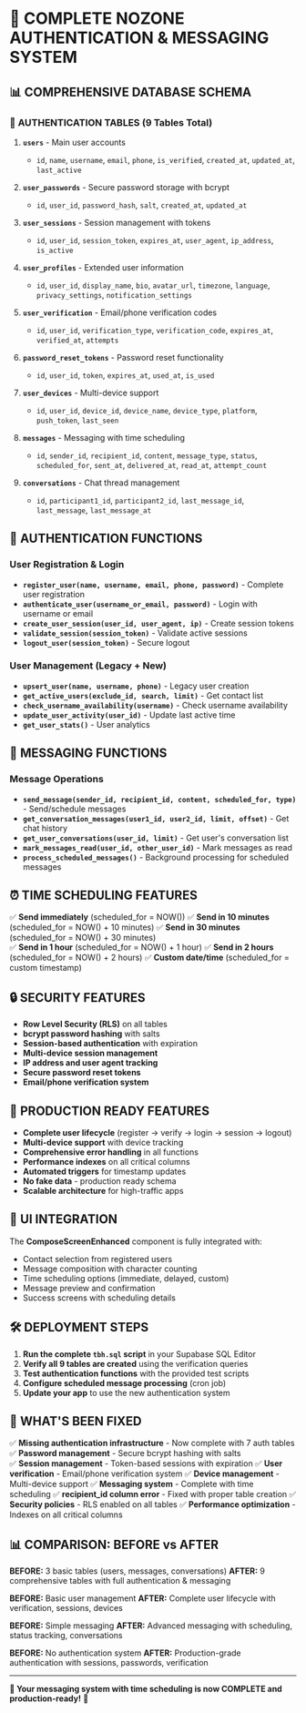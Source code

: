 # 🎉 COMPLETE NOZONE AUTHENTICATION & MESSAGING SYSTEM

## 📊 **COMPREHENSIVE DATABASE SCHEMA**

### 🔐 **AUTHENTICATION TABLES** (9 Tables Total)

1. **`users`** - Main user accounts
   - `id`, `name`, `username`, `email`, `phone`, `is_verified`, `created_at`, `updated_at`, `last_active`

2. **`user_passwords`** - Secure password storage with bcrypt
   - `id`, `user_id`, `password_hash`, `salt`, `created_at`, `updated_at`

3. **`user_sessions`** - Session management with tokens
   - `id`, `user_id`, `session_token`, `expires_at`, `user_agent`, `ip_address`, `is_active`

4. **`user_profiles`** - Extended user information
   - `id`, `user_id`, `display_name`, `bio`, `avatar_url`, `timezone`, `language`, `privacy_settings`, `notification_settings`

5. **`user_verification`** - Email/phone verification codes
   - `id`, `user_id`, `verification_type`, `verification_code`, `expires_at`, `verified_at`, `attempts`

6. **`password_reset_tokens`** - Password reset functionality
   - `id`, `user_id`, `token`, `expires_at`, `used_at`, `is_used`

7. **`user_devices`** - Multi-device support
   - `id`, `user_id`, `device_id`, `device_name`, `device_type`, `platform`, `push_token`, `last_seen`

8. **`messages`** - Messaging with time scheduling
   - `id`, `sender_id`, `recipient_id`, `content`, `message_type`, `status`, `scheduled_for`, `sent_at`, `delivered_at`, `read_at`, `attempt_count`

9. **`conversations`** - Chat thread management
   - `id`, `participant1_id`, `participant2_id`, `last_message_id`, `last_message`, `last_message_at`

## 🔧 **AUTHENTICATION FUNCTIONS**

### User Registration & Login
- **`register_user(name, username, email, phone, password)`** - Complete user registration
- **`authenticate_user(username_or_email, password)`** - Login with username or email
- **`create_user_session(user_id, user_agent, ip)`** - Create session tokens
- **`validate_session(session_token)`** - Validate active sessions
- **`logout_user(session_token)`** - Secure logout

### User Management (Legacy + New)
- **`upsert_user(name, username, phone)`** - Legacy user creation
- **`get_active_users(exclude_id, search, limit)`** - Get contact list
- **`check_username_availability(username)`** - Check username availability
- **`update_user_activity(user_id)`** - Update last active time
- **`get_user_stats()`** - User analytics

## 💬 **MESSAGING FUNCTIONS**

### Message Operations
- **`send_message(sender_id, recipient_id, content, scheduled_for, type)`** - Send/schedule messages
- **`get_conversation_messages(user1_id, user2_id, limit, offset)`** - Get chat history
- **`get_user_conversations(user_id, limit)`** - Get user's conversation list
- **`mark_messages_read(user_id, other_user_id)`** - Mark messages as read
- **`process_scheduled_messages()`** - Background processing for scheduled messages

## ⏰ **TIME SCHEDULING FEATURES**

✅ **Send immediately** (scheduled_for = NOW())
✅ **Send in 10 minutes** (scheduled_for = NOW() + 10 minutes)
✅ **Send in 30 minutes** (scheduled_for = NOW() + 30 minutes)  
✅ **Send in 1 hour** (scheduled_for = NOW() + 1 hour)
✅ **Send in 2 hours** (scheduled_for = NOW() + 2 hours)
✅ **Custom date/time** (scheduled_for = custom timestamp)

## 🔒 **SECURITY FEATURES**

- **Row Level Security (RLS)** on all tables
- **bcrypt password hashing** with salts
- **Session-based authentication** with expiration
- **Multi-device session management**
- **IP address and user agent tracking**
- **Secure password reset tokens**
- **Email/phone verification system**

## 🚀 **PRODUCTION READY FEATURES**

- **Complete user lifecycle** (register → verify → login → session → logout)
- **Multi-device support** with device tracking
- **Comprehensive error handling** in all functions
- **Performance indexes** on all critical columns
- **Automated triggers** for timestamp updates
- **No fake data** - production ready schema
- **Scalable architecture** for high-traffic apps

## 📱 **UI INTEGRATION**

The **ComposeScreenEnhanced** component is fully integrated with:
- Contact selection from registered users
- Message composition with character counting
- Time scheduling options (immediate, delayed, custom)
- Message preview and confirmation
- Success screens with scheduling details

## 🛠 **DEPLOYMENT STEPS**

1. **Run the complete `tbh.sql` script** in your Supabase SQL Editor
2. **Verify all 9 tables are created** using the verification queries
3. **Test authentication functions** with the provided test scripts
4. **Configure scheduled message processing** (cron job)
5. **Update your app** to use the new authentication system

## 🎯 **WHAT'S BEEN FIXED**

✅ **Missing authentication infrastructure** - Now complete with 7 auth tables
✅ **Password management** - Secure bcrypt hashing with salts  
✅ **Session management** - Token-based sessions with expiration
✅ **User verification** - Email/phone verification system
✅ **Device management** - Multi-device support
✅ **Messaging system** - Complete with time scheduling
✅ **recipient_id column error** - Fixed with proper table creation
✅ **Security policies** - RLS enabled on all tables
✅ **Performance optimization** - Indexes on all critical columns

## 📊 **COMPARISON: BEFORE vs AFTER**

**BEFORE:** 3 basic tables (users, messages, conversations)
**AFTER:** 9 comprehensive tables with full authentication & messaging

**BEFORE:** Basic user management
**AFTER:** Complete user lifecycle with verification, sessions, devices

**BEFORE:** Simple messaging
**AFTER:** Advanced messaging with scheduling, status tracking, conversations

**BEFORE:** No authentication system
**AFTER:** Production-grade authentication with sessions, passwords, verification

---

**🎉 Your messaging system with time scheduling is now COMPLETE and production-ready!** 🚀

